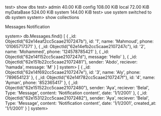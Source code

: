 test> show dbs
test> admin 40.00 KiB
config      108.00 KiB
local        72.00 KiB
myDataBase  524.00 KiB
system      144.00 KiB
test> use system
switched to db system
system> show collections

Messages
Notification

system> db.Messages.find()
[
  {
    _id: ObjectId("62e14eaf2cc5caae2107247b"),
    id: '1',
    name: 'Mahmoud',
    phone: '01065717371'
  },
  {
    _id: ObjectId("62e14efb2cc5caae2107247c"),
    id: '2',
    name: 'Mohammed',
    phone: '124578785421'
  },
  { _id: ObjectId("62e14f152cc5caae2107247d"), message: 'Hello' },
  {
    _id: ObjectId("62e151b22cc5caae21072481"),
    sender: 'Abdo',
    reciever: 'hamada',
    message: 'M'
  }
]
system> [
  {
    _id: ObjectId("62e14f692cc5caae2107247e"),
    id: '3',
    name: 'Aly',
    phone: '789654123'
  },
  {
    _id: ObjectId("62e14f782cc5caae2107247f"),
    id: '4',
    name: 'Ayman',
    phone: '852365417'
  },
  {
    _id: ObjectId("62e151522cc5caae21072480"),
    sender: 'Aya',
    reciever: 'Belal',
    Type: 'Message',
    content: 'Notification content',
    date: '1/1/2001'
  },
  {
    _id: ObjectId("62e153122cc5caae21072482"),
    sender: 'Aya',
    reciever: 'Belal',
    Type: 'Message',
    content: 'Notification content',
    date: '1/1/2001',
    created_at: '1/1/2001'
  }
]
system> 
